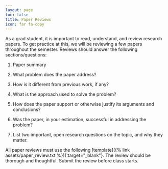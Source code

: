 ```yaml
---
layout: page
toc: false
title: Paper Reviews
icon: far fa-copy
---
```


As a grad student, it is important to read, understand, and review research papers. To get practice at this, we will be reviewing a few papers throughout the semester. Reviews should answer the following sections/questions:

1. Paper summary

2. What problem does the paper address?

3. How is it different from previous work, if any?

4. What is the approach used to solve the problem?

5. How does the paper support or otherwise justify its arguments and conclusions?

6. Was the paper, in your estimation, successful in addressing the problem?

7. List two important, open research questions on the topic, and why they matter.

All paper reviews must use the following [template]({% link assets/paper_review.txt %}){:target="_blank"}. The review should be thorough and thoughtful. Submit the review before class starts.
